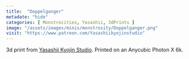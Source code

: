 ```yaml
---
title:  "Doppelganger"
metadate: "hide"
categories: [ Monstrocities, Yasashii, 3dPrints ]
image: "/assets/images/minis/monstrosity/Doppelganger.png"
visit: "https://www.patreon.com/Yasashiikyojinstudio"
---
```

3d print from [Yasashii Kyojin Studio](https://www.patreon.com/Yasashiikyojinstudio). 
Printed on an Anycubic Photon X 6k.